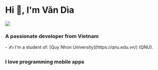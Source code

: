<h1>Hi 👋, I'm Văn Dìa</h1>
<p ><img src="https://img.icons8.com/color/48/000000/vietnam-circular.png"/></p>
<h3 >A passionate developer from Vietnam </h3>
- ✍ I'm a student of: [Quy Nhon University](https://qnu.edu.vn/) (QNU).
<h3>I love programming mobile apps</h3>

